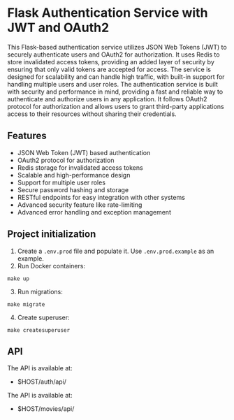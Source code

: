 # Flask Authentication Service with JWT and OAuth2
This Flask-based authentication service utilizes JSON Web Tokens (JWT) to securely authenticate users and OAuth2 for authorization. It uses Redis to store invalidated access tokens, providing an added layer of security by ensuring that only valid tokens are accepted for access. The service is designed for scalability and can handle high traffic, with built-in support for handling multiple users and user roles. The authentication service is built with security and performance in mind, providing a fast and reliable way to authenticate and authorize users in any application. It follows OAuth2 protocol for authorization and allows users to grant third-party applications access to their resources without sharing their credentials. 

## Features
- JSON Web Token (JWT) based authentication
- OAuth2 protocol for authorization
- Redis storage for invalidated access tokens
- Scalable and high-performance design
- Support for multiple user roles
- Secure password hashing and storage
- RESTful endpoints for easy integration with other systems
- Advanced security feature like rate-limiting
- Advanced error handling and exception management

## Project initialization

1. Create a `.env.prod` file and populate it. Use `.env.prod.example` as an example.
2. Run Docker containers: 
```console
make up
```
3. Run migrations: 
```console
make migrate
```

4. Create superuser:
```console
make createsuperuser
```

## API
The API is available at:
- $HOST/auth/api/


The API is available at:
- $HOST/movies/api/
